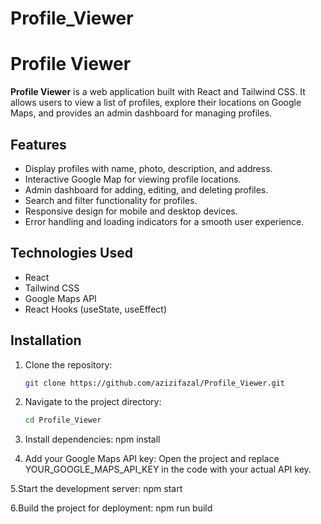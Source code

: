 # Profile_Viewer
# Profile Viewer

**Profile Viewer** is a web application built with React and Tailwind CSS. It allows users to view a list of profiles, explore their locations on Google Maps, and provides an admin dashboard for managing profiles.

## Features

- Display profiles with name, photo, description, and address.
- Interactive Google Map for viewing profile locations.
- Admin dashboard for adding, editing, and deleting profiles.
- Search and filter functionality for profiles.
- Responsive design for mobile and desktop devices.
- Error handling and loading indicators for a smooth user experience.

## Technologies Used

- React
- Tailwind CSS
- Google Maps API
- React Hooks (useState, useEffect)

## Installation

1. Clone the repository:
   ```bash
   git clone https://github.com/azizifazal/Profile_Viewer.git
2. Navigate to the project directory:
   ```bash
   cd Profile_Viewer
3. Install dependencies:
npm install

4. Add your Google Maps API key:
Open the project and replace YOUR_GOOGLE_MAPS_API_KEY in the code with your actual API key.

5.Start the development server:
npm start

6.Build the project for deployment:
npm run build
